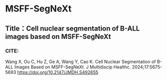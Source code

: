 # MSFF-SegNeXt
## Title：Cell nuclear segmentation of B-ALL images based on MSFF-SegNeXt
### CITE:
Wang X, Ou C, Hu Z, Ge A, Wang Y, Cao K. Cell Nuclear Segmentation of B-ALL Images Based on MSFF-SegNeXt. J Multidiscip Healthc. 2024;17:5675-5693 https://doi.org/10.2147/JMDH.S492655
